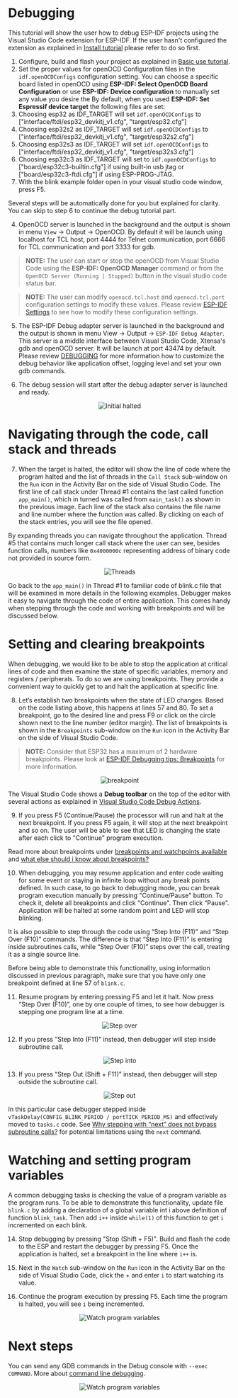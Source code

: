 # Debugging

This tutorial will show the user how to debug ESP-IDF projects using the Visual Studio Code extension for ESP-IDF. If the user hasn't configured the extension as explained in [Install tutorial](./install.md) please refer to do so first.

1. Configure, build and flash your project as explained in [Basic use tutorial](./basic_use.md).
2. Set the proper values for openOCD Configuration files in the `idf.openOCDConfigs` configuration setting. You can choose a specific board listed in openOCD using **ESP-IDF: Select OpenOCD Board Configuration** or use **ESP-IDF: Device configuration** to manually set any value you desire the By default, when you used **ESP-IDF: Set Espressif device target** the following files are set:
3. Choosing esp32 as IDF_TARGET will set `idf.openOCDConfigs` to ["interface/ftdi/esp32_devkitj_v1.cfg", "target/esp32.cfg"]
4. Choosing esp32s2 as IDF_TARGET will set `idf.openOCDConfigs` to ["interface/ftdi/esp32_devkitj_v1.cfg", "target/esp32s2.cfg"]
5. Choosing esp32s3 as IDF_TARGET will set `idf.openOCDConfigs` to ["interface/ftdi/esp32_devkitj_v1.cfg", "target/esp32s3.cfg"]
6. Choosing esp32c3 as IDF_TARGET will set to `idf.openOCDConfigs` to ["board/esp32c3-builtin.cfg"] if using built-in usb jtag or ["board/esp32c3-ftdi.cfg"] if using ESP-PROG-JTAG.
7. With the blink example folder open in your visual studio code window, press F5.

Several steps will be automatically done for you but explained for clarity. You can skip to step 6 to continue the debug tutorial part.

4. OpenOCD server is launched in the background and the output is shown in menu `View` -> Output -> OpenOCD. By default it will be launch using localhost for TCL host, port 4444 for Telnet communication, port 6666 for TCL communication and port 3333 for gdb.

> **NOTE:** The user can start or stop the openOCD from Visual Studio Code using the **ESP-IDF: OpenOCD Manager** command or from the `OpenOCD Server (Running | Stopped)` button in the visual studio code status bar.

> **NOTE:** The user can modify `openocd.tcl.host` and `openocd.tcl.port` configuration settings to modify these values. Please review [ESP-IDF Settings](../SETTINGS.md) to see how to modify these configuration settings.

5. The ESP-IDF Debug adapter server is launched in the background and the output is shown in menu View -> Output -> `ESP-IDF Debug Adapter`. This server is a middle interface between Visual Studio Code, Xtensa's gdb and openOCD server. It will be launch at port 43474 by default. Please review [DEBUGGING](../DEBUGGING.md) for more information how to customize the debug behavior like application offset, logging level and set your own gdb commands.

6. The debug session will start after the debug adapter server is launched and ready.

<p align="center">
  <img src="../../media/debug/init_halted.png" alt="Initial halted">
</p>

# Navigating through the code, call stack and threads

7. When the target is halted, the editor will show the line of code where the program halted and the list of threads in the `Call Stack` sub-window on the `Run` icon in the Activity Bar on the side of Visual Studio Code. The first line of call stack under Thread #1 contains the last called function `app_main()`, which in turned was called from `main_task()` as shown in the previous image. Each line of the stack also contains the file name and line number where the function was called. By clicking on each of the stack entries, you will see the file opened.

By expanding threads you can navigate throughout the application. Thread #5 that contains much longer call stack where the user can see, besides function calls, numbers like `0x4000000c` representing address of binary code not provided in source form.

<p align="center">
  <img src="../../media/debug/thread5.png" alt="Threads">
</p>

Go back to the `app_main()` in Thread #1 to familiar code of blink.c file that will be examined in more details in the following examples. Debugger makes it easy to navigate through the code of entire application. This comes handy when stepping through the code and working with breakpoints and will be discussed below.

# Setting and clearing breakpoints

When debugging, we would like to be able to stop the application at critical lines of code and then examine the state of specific variables, memory and registers / peripherals. To do so we are using breakpoints. They provide a convenient way to quickly get to and halt the application at specific line.

8. Let’s establish two breakpoints when the state of LED changes. Based on the code listing above, this happens at lines 57 and 80. To set a breakpoint, go to the desired line and press F9 or click on the circle shown next to the line number (editor margin).
   The list of breakpoints is shown in the `Breakpoints` sub-window on the `Run` icon in the Activity Bar on the side of Visual Studio Code.

> **NOTE:** Consider that ESP32 has a maximum of 2 hardware breakpoints. Please look at [ESP-IDF Debugging tips: Breakpoints](https://docs.espressif.com/projects/esp-idf/en/latest/esp32/api-guides/jtag-debugging/tips-and-quirks.html#jtag-debugging-tip-breakpoints) for more information.

<p align="center">
  <img src="../../media/debug/breakpoint.png" alt="breakpoint">
</p>

The Visual Studio Code shows a **Debug toolbar** on the top of the editor with several actions as explained in [Visual Studio Code Debug Actions](https://code.visualstudio.com/docs/editor/debugging#_debug-actions).

9. If you press F5 (Continue/Pause) the processor will run and halt at the next breakpoint. If you press F5 again, it will stop at the next breakpoint and so on. The user will be able to see that LED is changing the state after each click to "Continue" program execution.

Read more about breakpoints under [breakpoints and watchpoints available](https://docs.espressif.com/projects/esp-idf/en/latest/esp32/api-guides/jtag-debugging/tips-and-quirks.html#jtag-debugging-tip-breakpoints) and [what else should i know about breakpoints?](https://docs.espressif.com/projects/esp-idf/en/latest/esp32/api-guides/jtag-debugging/tips-and-quirks.html#jtag-debugging-tip-where-breakpoints)

10. When debugging, you may resume application and enter code waiting for some event or staying in infinite loop without any break points defined. In such case, to go back to debugging mode, you can break program execution manually by pressing "Continue/Pause" button. To check it, delete all breakpoints and click "Continue". Then click “Pause”. Application will be halted at some random point and LED will stop blinking.

It is also possible to step through the code using “Step Into (F11)” and “Step Over (F10)” commands. The difference is that “Step Into (F11)” is entering inside subroutines calls, while “Step Over (F10)” steps over the call, treating it as a single source line.

Before being able to demonstrate this functionality, using information discussed in previous paragraph, make sure that you have only one breakpoint defined at line 57 of `blink.c`.

11. Resume program by entering pressing F5 and let it halt. Now press “Step Over (F10)”, one by one couple of times, to see how debugger is stepping one program line at a time.

<p align="center">
  <img src="../../media/debug/step_over.png" alt="Step over">
</p>

12. If you press “Step Into (F11)” instead, then debugger will step inside subroutine call.

<p align="center">
  <img src="../../media/debug/step_into.png" alt="Step into">
</p>

13. If you press “Step Out (Shift + F11)” instead, then debugger will step outside the subroutine call.

<p align="center">
  <img src="../../media/debug/step_out.png" alt="Step out">
</p>

In this particular case debugger stepped inside `vTaskDelay(CONFIG_BLINK_PERIOD / portTICK_PERIOD_MS)` and effectively moved to `tasks.c` code. See [Why stepping with “next” does not bypass subroutine calls?](https://docs.espressif.com/projects/esp-idf/en/latest/esp32/api-guides/jtag-debugging/tips-and-quirks.html#jtag-debugging-tip-why-next-works-as-step) for potential limitations using the `next` command.

# Watching and setting program variables

A common debugging tasks is checking the value of a program variable as the program runs. To be able to demonstrate this functionality, update file `blink.c` by adding a declaration of a global variable int i above definition of function `blink_task`. Then add `i++` inside `while(1)` of this function to get `i` incremented on each blink.

14. Stop debugging by pressing "Stop (Shift + F5)". Build and flash the code to the ESP and restart the debugger by pressing F5. Once the application is halted, set a breakpoint in the line where `i++` is.

15. Next in the `Watch` sub-window on the `Run` icon in the Activity Bar on the side of Visual Studio Code, click the + and enter `i` to start watching its value.

16. Continue the program execution by pressing F5. Each time the program is halted, you will see `i` being incremented.

<p align="center">
  <img src="../../media/debug/watch_set_program_vars.png" alt="Watch program variables">
</p>

# Next steps

You can send any GDB commands in the Debug console with `--exec COMMAND`. More about [command line debugging](https://docs.espressif.com/projects/esp-idf/en/latest/esp32/api-guides/jtag-debugging/debugging-examples.html#command-line).

<p align="center">
  <img src="../../media/debug/gdb_commands.png" alt="Watch program variables">
</p>

